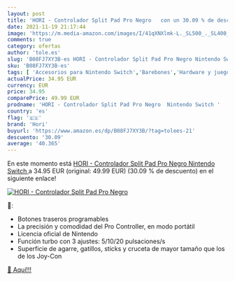 ```yaml
---
layout: post
title: 'HORI - Controlador Split Pad Pro Negro   con un 30.09 % de descuento'
date: 2021-11-19 21:17:44
image: 'https://m.media-amazon.com/images/I/41qXNXlmk-L._SL500_._SL400_.jpg'
comments: true
category: ofertas
author: 'tole.es'
slug: 'B08FJ7XY3B-es HORI - Controlador Split Pad Pro Negro Nintendo Switch'
sku: 'B08FJ7XY3B-es'
tags: [ 'Accesorios para Nintendo Switch','Barebones','Hardware y juegos para Nintendo Switch','Informática','Mandos para Nintendo Switch','Videojuegos','hori','nintendo', ]
actualPrice: 34.95 EUR
currency: EUR
price: 34.95
comparePrice: 49.99 EUR
prodname: 'HORI - Controlador Split Pad Pro Negro  Nintendo Switch '
country: 'es'
flag: '🇪🇸'
brand: 'Hori'
buyurl: 'https://www.amazon.es/dp/B08FJ7XY3B/?tag=tolees-21'
descuento: '30.09'
average: '40.365'
---
```


En este momento está [HORI - Controlador Split Pad Pro Negro  Nintendo Switch ](https://www.amazon.es/dp/B08FJ7XY3B/?tag=tolees-21) a 34.95 EUR (original: 49.99 EUR) (30.09 %  de descuento) en el siguiente enlace!

[![HORI - Controlador Split Pad Pro Negro  ](https://m.media-amazon.com/images/I/41qXNXlmk-L._SL500_._SL400_.jpg)](https://www.amazon.es/dp/B08FJ7XY3B/?tag=tolees-21)

🔎:

- Botones traseros programables
- La precisión y comodidad del Pro Controller, en modo portátil
- Licencia oficial de Nintendo
- Función turbo con 3 ajustes: 5/10/20 pulsaciones/s
- Superficie de agarre, gatillos, sticks y cruceta de mayor tamaño que los de los Joy-Con

[🛒 Aquí!!!](https://www.amazon.es/dp/B08FJ7XY3B/?tag=tolees-21)
